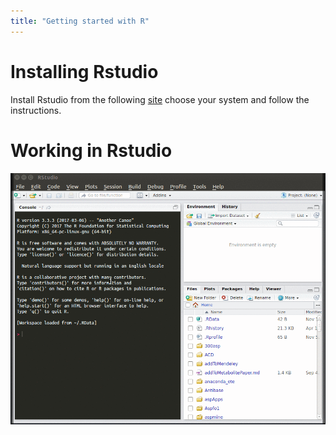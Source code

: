 ```yaml
---
title: "Getting started with R"
---
```



# Installing Rstudio

Install Rstudio from the following [site](https://www.rstudio.com/products/RStudio/) choose your system and follow the instructions.

# Working in Rstudio

![working window](figures/intro.gif)
